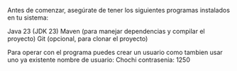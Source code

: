 

Antes de comenzar, asegúrate de tener los siguientes programas instalados en tu sistema:

Java 23 (JDK 23)
Maven (para manejar dependencias y compilar el proyecto)
Git (opcional, para clonar el proyecto)

Para operar con el programa puedes crear un usuario como tambien usar uno ya existente
nombre de usuario: Chochi
contrasenia: 1250
